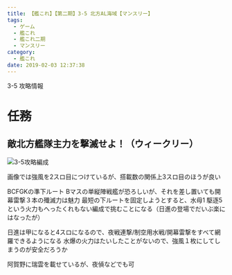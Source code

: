 ```yaml
---
title: 【艦これ】【第二期】3-5 北方AL海域【マンスリー】
tags:
  - ゲーム
  - 艦これ
  - 艦これ二期
  - マンスリー
category:
  - 艦これ
date: 2019-02-03 12:37:38
---
```



3-5 攻略情報

<!-- more -->

# 任務

## 敵北方艦隊主力を撃滅せよ！（ウィークリー）

![3-5攻略編成](3-5.png "3-5攻略編成")

画像では強風を2スロ目につけているが、搭載数の関係上3スロ目のほうが良い

BCFGKの準下ルート
Bマスの単縦陣戦艦が恐ろしいが、それを差し置いても開幕雷撃３本の殲滅力は魅力
最短の下ルートを固定しようとすると、水母1 駆逐5という火力もへったくれもない編成で挑むことになる（日進の登場でだいぶ楽にはなったが）

日進は甲になると4スロになるので、夜戦連撃/制空用水戦/開幕雷撃をすべて網羅できるようになる
水爆の火力はたいしたことがないので、強風１枚にしてしまうのが安全だろうか

阿賀野に瑞雲を載せているが、夜偵などでも可

